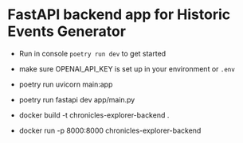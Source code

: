 # FastAPI backend app for Historic Events Generator
- Run in console `poetry run dev` to get started
- make sure OPENAI_API_KEY is set up in your environment or `.env`

- poetry run uvicorn main:app  
-  poetry run fastapi dev app/main.py    


- docker build -t chronicles-explorer-backend .
- docker run -p 8000:8000 chronicles-explorer-backend